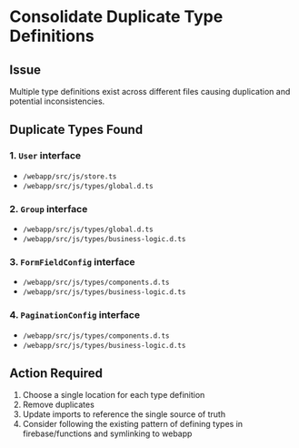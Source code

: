 # Consolidate Duplicate Type Definitions

## Issue
Multiple type definitions exist across different files causing duplication and potential inconsistencies.

## Duplicate Types Found

### 1. `User` interface
- `/webapp/src/js/store.ts`
- `/webapp/src/js/types/global.d.ts`

### 2. `Group` interface  
- `/webapp/src/js/types/global.d.ts`
- `/webapp/src/js/types/business-logic.d.ts`

### 3. `FormFieldConfig` interface
- `/webapp/src/js/types/components.d.ts`
- `/webapp/src/js/types/business-logic.d.ts`

### 4. `PaginationConfig` interface
- `/webapp/src/js/types/components.d.ts`
- `/webapp/src/js/types/business-logic.d.ts`

## Action Required
1. Choose a single location for each type definition
2. Remove duplicates
3. Update imports to reference the single source of truth
4. Consider following the existing pattern of defining types in firebase/functions and symlinking to webapp